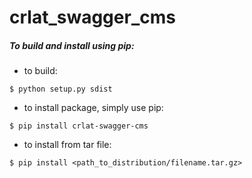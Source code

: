 # crlat_swagger_cms



##### To build and install using pip:
- to build:
```
$ python setup.py sdist
```
- to install package, simply use pip:
```
$ pip install crlat-swagger-cms
```
- to install from tar file:
```
$ pip install <path_to_distribution/filename.tar.gz>
```